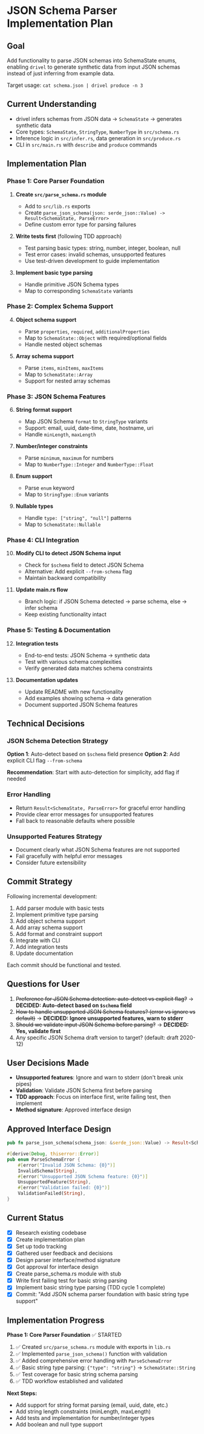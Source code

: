 # JSON Schema Parser Implementation Plan

## Goal
Add functionality to parse JSON schemas into SchemaState enums, enabling `drivel` to generate synthetic data from input JSON schemas instead of just inferring from example data.

Target usage: `cat schema.json | drivel produce -n 3`

## Current Understanding
- drivel infers schemas from JSON data → `SchemaState` → generates synthetic data
- Core types: `SchemaState`, `StringType`, `NumberType` in `src/schema.rs`
- Inference logic in `src/infer.rs`, data generation in `src/produce.rs`
- CLI in `src/main.rs` with `describe` and `produce` commands

## Implementation Plan

### Phase 1: Core Parser Foundation
1. **Create `src/parse_schema.rs` module**
   - Add to `src/lib.rs` exports
   - Create `parse_json_schema(json: serde_json::Value) -> Result<SchemaState, ParseError>`
   - Define custom error type for parsing failures

2. **Write tests first** (following TDD approach)
   - Test parsing basic types: string, number, integer, boolean, null
   - Test error cases: invalid schemas, unsupported features
   - Use test-driven development to guide implementation

3. **Implement basic type parsing**
   - Handle primitive JSON Schema types
   - Map to corresponding `SchemaState` variants

### Phase 2: Complex Schema Support
4. **Object schema support**
   - Parse `properties`, `required`, `additionalProperties`
   - Map to `SchemaState::Object` with required/optional fields
   - Handle nested object schemas

5. **Array schema support**
   - Parse `items`, `minItems`, `maxItems`
   - Map to `SchemaState::Array`
   - Support for nested array schemas

### Phase 3: JSON Schema Features
6. **String format support**
   - Map JSON Schema `format` to `StringType` variants
   - Support: email, uuid, date-time, date, hostname, uri
   - Handle `minLength`, `maxLength`

7. **Number/integer constraints**
   - Parse `minimum`, `maximum` for numbers
   - Map to `NumberType::Integer` and `NumberType::Float`

8. **Enum support**
   - Parse `enum` keyword
   - Map to `StringType::Enum` variants

9. **Nullable types**
   - Handle `type: ["string", "null"]` patterns
   - Map to `SchemaState::Nullable`

### Phase 4: CLI Integration
10. **Modify CLI to detect JSON Schema input**
    - Check for `$schema` field to detect JSON Schema
    - Alternative: Add explicit `--from-schema` flag
    - Maintain backward compatibility

11. **Update main.rs flow**
    - Branch logic: if JSON Schema detected → parse schema, else → infer schema
    - Keep existing functionality intact

### Phase 5: Testing & Documentation
12. **Integration tests**
    - End-to-end tests: JSON Schema → synthetic data
    - Test with various schema complexities
    - Verify generated data matches schema constraints

13. **Documentation updates**
    - Update README with new functionality
    - Add examples showing schema → data generation
    - Document supported JSON Schema features

## Technical Decisions

### JSON Schema Detection Strategy
**Option 1**: Auto-detect based on `$schema` field presence
**Option 2**: Add explicit CLI flag `--from-schema`

**Recommendation**: Start with auto-detection for simplicity, add flag if needed

### Error Handling
- Return `Result<SchemaState, ParseError>` for graceful error handling
- Provide clear error messages for unsupported features
- Fall back to reasonable defaults where possible

### Unsupported Features Strategy
- Document clearly what JSON Schema features are not supported
- Fail gracefully with helpful error messages
- Consider future extensibility

## Commit Strategy
Following incremental development:
1. Add parser module with basic tests
2. Implement primitive type parsing
3. Add object schema support
4. Add array schema support  
5. Add format and constraint support
6. Integrate with CLI
7. Add integration tests
8. Update documentation

Each commit should be functional and tested.

## Questions for User
1. ~~Preference for JSON Schema detection: auto-detect vs explicit flag?~~ → **DECIDED: Auto-detect based on `$schema` field**
2. ~~How to handle unsupported JSON Schema features? (error vs ignore vs default)~~ → **DECIDED: Ignore unsupported features, warn to stderr**
3. ~~Should we validate input JSON Schema before parsing?~~ → **DECIDED: Yes, validate first**
4. Any specific JSON Schema draft version to target? (default: draft 2020-12)

## User Decisions Made
- **Unsupported features**: Ignore and warn to stderr (don't break unix pipes)
- **Validation**: Validate JSON Schema first before parsing
- **TDD approach**: Focus on interface first, write failing test, then implement
- **Method signature**: Approved interface design

## Approved Interface Design
```rust
pub fn parse_json_schema(schema_json: &serde_json::Value) -> Result<SchemaState, ParseSchemaError>

#[derive(Debug, thiserror::Error)]
pub enum ParseSchemaError {
    #[error("Invalid JSON Schema: {0}")]
    InvalidSchema(String),
    #[error("Unsupported JSON Schema feature: {0}")]
    UnsupportedFeature(String),
    #[error("Validation failed: {0}")]
    ValidationFailed(String),
}
```

## Current Status
- [x] Research existing codebase
- [x] Create implementation plan
- [x] Set up todo tracking
- [x] Gathered user feedback and decisions
- [x] Design parser interface/method signature
- [x] Got approval for interface design
- [x] Create parse_schema.rs module with stub
- [x] Write first failing test for basic string parsing
- [x] Implement basic string type parsing (TDD cycle 1 complete)
- [x] Commit: "Add JSON schema parser foundation with basic string type support"

## Implementation Progress
**Phase 1: Core Parser Foundation** ✅ STARTED
1. ✅ Created `src/parse_schema.rs` module with exports in `lib.rs`
2. ✅ Implemented `parse_json_schema()` function with validation
3. ✅ Added comprehensive error handling with `ParseSchemaError`
4. ✅ Basic string type parsing: `{"type": "string"}` → `SchemaState::String`
5. ✅ Test coverage for basic string schema parsing
6. ✅ TDD workflow established and validated

**Next Steps:**
- Add support for string format parsing (email, uuid, date, etc.)
- Add string length constraints (minLength, maxLength)
- Add tests and implementation for number/integer types
- Add boolean and null type support